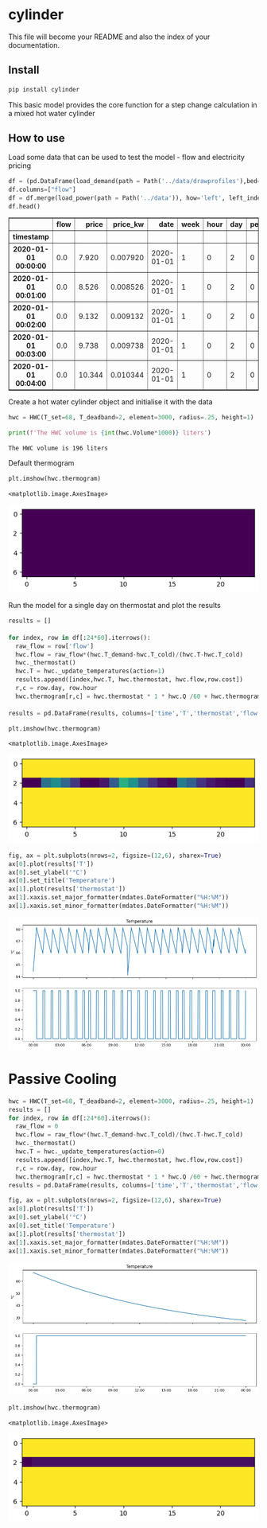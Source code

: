 cylinder
================

<!-- WARNING: THIS FILE WAS AUTOGENERATED! DO NOT EDIT! -->

This file will become your README and also the index of your
documentation.

## Install

``` sh
pip install cylinder
```

This basic model provides the core function for a step change
calculation in a mixed hot water cylinder

## How to use

Load some data that can be used to test the model - flow and electricity
pricing

``` python
df = (pd.DataFrame(load_demand(path = Path('../data/drawprofiles'),bed=3,unit=3)))
df.columns=["flow"]
df = df.merge(load_power(path = Path('../data')), how='left', left_index=True, right_index=True)
df.head()
```

<div>
<style scoped>
    .dataframe tbody tr th:only-of-type {
        vertical-align: middle;
    }

    .dataframe tbody tr th {
        vertical-align: top;
    }

    .dataframe thead th {
        text-align: right;
    }
</style>
<table border="1" class="dataframe">
  <thead>
    <tr style="text-align: right;">
      <th></th>
      <th>flow</th>
      <th>price</th>
      <th>price_kw</th>
      <th>date</th>
      <th>week</th>
      <th>hour</th>
      <th>day</th>
      <th>peak</th>
      <th>tou</th>
      <th>cost</th>
      <th>n_cost</th>
      <th>sr_cost</th>
      <th>lr_cost</th>
    </tr>
    <tr>
      <th>timestamp</th>
      <th></th>
      <th></th>
      <th></th>
      <th></th>
      <th></th>
      <th></th>
      <th></th>
      <th></th>
      <th></th>
      <th></th>
      <th></th>
      <th></th>
      <th></th>
    </tr>
  </thead>
  <tbody>
    <tr>
      <th>2020-01-01 00:00:00</th>
      <td>0.0</td>
      <td>7.920</td>
      <td>0.007920</td>
      <td>2020-01-01</td>
      <td>1</td>
      <td>0</td>
      <td>2</td>
      <td>0</td>
      <td>0.02</td>
      <td>0.027920</td>
      <td>-0.22080</td>
      <td>0.162438</td>
      <td>0.149272</td>
    </tr>
    <tr>
      <th>2020-01-01 00:01:00</th>
      <td>0.0</td>
      <td>8.526</td>
      <td>0.008526</td>
      <td>2020-01-01</td>
      <td>1</td>
      <td>0</td>
      <td>2</td>
      <td>0</td>
      <td>0.02</td>
      <td>0.028526</td>
      <td>-0.21474</td>
      <td>0.158675</td>
      <td>0.145694</td>
    </tr>
    <tr>
      <th>2020-01-01 00:02:00</th>
      <td>0.0</td>
      <td>9.132</td>
      <td>0.009132</td>
      <td>2020-01-01</td>
      <td>1</td>
      <td>0</td>
      <td>2</td>
      <td>0</td>
      <td>0.02</td>
      <td>0.029132</td>
      <td>-0.20868</td>
      <td>0.155010</td>
      <td>0.142235</td>
    </tr>
    <tr>
      <th>2020-01-01 00:03:00</th>
      <td>0.0</td>
      <td>9.738</td>
      <td>0.009738</td>
      <td>2020-01-01</td>
      <td>1</td>
      <td>0</td>
      <td>2</td>
      <td>0</td>
      <td>0.02</td>
      <td>0.029738</td>
      <td>-0.20262</td>
      <td>0.151437</td>
      <td>0.138888</td>
    </tr>
    <tr>
      <th>2020-01-01 00:04:00</th>
      <td>0.0</td>
      <td>10.344</td>
      <td>0.010344</td>
      <td>2020-01-01</td>
      <td>1</td>
      <td>0</td>
      <td>2</td>
      <td>0</td>
      <td>0.02</td>
      <td>0.030344</td>
      <td>-0.19656</td>
      <td>0.147952</td>
      <td>0.135645</td>
    </tr>
  </tbody>
</table>
</div>

Create a hot water cylinder object and initialise it with the data

``` python
hwc = HWC(T_set=68, T_deadband=2, element=3000, radius=.25, height=1)
```

``` python
print(f'The HWC volume is {int(hwc.Volume*1000)} liters')
```

    The HWC volume is 196 liters

Default thermogram

``` python
plt.imshow(hwc.thermogram)
```

    <matplotlib.image.AxesImage>

![](index_files/figure-gfm/cell-5-output-2.png)

Run the model for a single day on thermostat and plot the results

``` python
results = []

for index, row in df[:24*60].iterrows():
  raw_flow = row['flow']
  hwc.flow = raw_flow*(hwc.T_demand-hwc.T_cold)/(hwc.T-hwc.T_cold)
  hwc._thermostat()
  hwc.T = hwc._update_temperatures(action=1)
  results.append([index,hwc.T, hwc.thermostat, hwc.flow,row.cost])
  r,c = row.day, row.hour
  hwc.thermogram[r,c] = hwc.thermostat * 1 * hwc.Q /60 + hwc.thermogram[r,c]*(1- 0.1)

results = pd.DataFrame(results, columns=['time','T','thermostat','flow','cost']).set_index('time')
```

``` python
plt.imshow(hwc.thermogram)
```

    <matplotlib.image.AxesImage>

![](index_files/figure-gfm/cell-7-output-2.png)

``` python
fig, ax = plt.subplots(nrows=2, figsize=(12,6), sharex=True)
ax[0].plot(results['T'])
ax[0].set_ylabel('°C')
ax[0].set_title('Temperature')
ax[1].plot(results['thermostat'])
ax[1].xaxis.set_major_formatter(mdates.DateFormatter("%H:%M"))
ax[1].xaxis.set_minor_formatter(mdates.DateFormatter("%H:%M"))
```

![](index_files/figure-gfm/cell-8-output-1.png)

# Passive Cooling

``` python
hwc = HWC(T_set=68, T_deadband=2, element=3000, radius=.25, height=1)
results = []
for index, row in df[:24*60].iterrows():
  raw_flow = 0
  hwc.flow = raw_flow*(hwc.T_demand-hwc.T_cold)/(hwc.T-hwc.T_cold)
  hwc._thermostat()
  hwc.T = hwc._update_temperatures(action=0)
  results.append([index,hwc.T, hwc.thermostat, hwc.flow,row.cost])
  r,c = row.day, row.hour
  hwc.thermogram[r,c] = hwc.thermostat * 1 * hwc.Q /60 + hwc.thermogram[r,c]*(1- 0.1)
results = pd.DataFrame(results, columns=['time','T','thermostat','flow','cost']).set_index('time')
```

``` python
fig, ax = plt.subplots(nrows=2, figsize=(12,6), sharex=True)
ax[0].plot(results['T'])
ax[0].set_ylabel('°C')
ax[0].set_title('Temperature')
ax[1].plot(results['thermostat'])
ax[1].xaxis.set_major_formatter(mdates.DateFormatter("%H:%M"))
ax[1].xaxis.set_minor_formatter(mdates.DateFormatter("%H:%M"))
```

![](index_files/figure-gfm/cell-10-output-1.png)

``` python
plt.imshow(hwc.thermogram)
```

    <matplotlib.image.AxesImage>

![](index_files/figure-gfm/cell-11-output-2.png)
